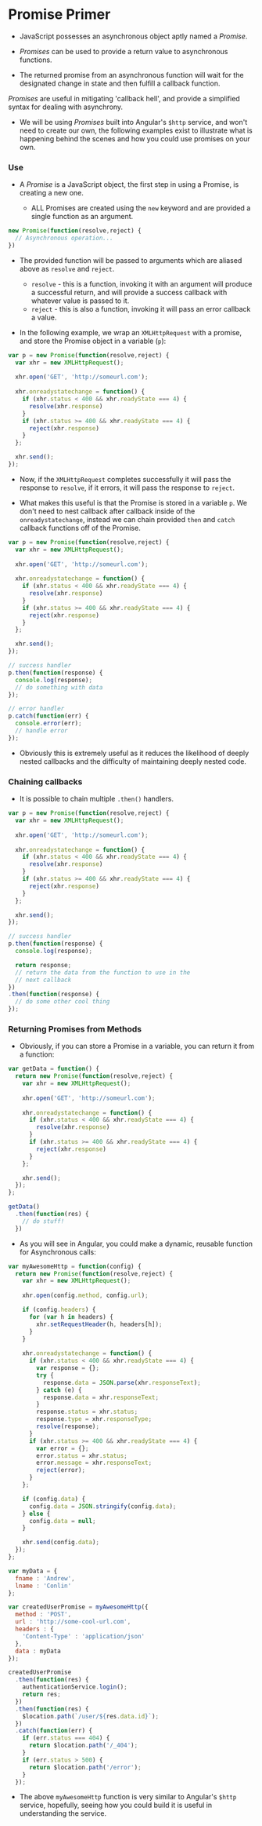 # Promise Primer
* JavaScript possesses an asynchronous object aptly named a *Promise*.
  
* *Promises* can be used to provide a return value to asynchronous functions.
  
* The returned promise from an asynchronous function will wait for the designated change in state and then fulfill a callback function.
  
*Promises* are useful in mitigating 'callback hell', and provide a simplified syntax for dealing with asynchrony.
  
* We will be using *Promises* built into Angular's `$http` service, and won't need to create our own, the following examples exist to illustrate what is happening behind the scenes and how you could use promises on your own.
  
### Use
* A *Promise* is a JavaScript object, the first step in using a Promise, is creating a new one.
  
  * ALL Promises are created using the `new` keyword and are provided a single function as an argument.
  
```js
new Promise(function(resolve,reject) {
  // Asynchronous operation...
})
```
  
* The provided function will be passed to arguments which are aliased above as `resolve` and `reject`.
  
  * `resolve` - this is a function, invoking it with an argument will produce a successful return, and will provide a success callback with whatever value is passed to it.  
  * `reject` - this is also a function, invoking it will pass an error callback a value.
  
* In the following example, we wrap an `XMLHttpRequest` with a promise, and store the Promise object in a variable (`p`):
  
```js
var p = new Promise(function(resolve,reject) {
  var xhr = new XMLHttpRequest();
  
  xhr.open('GET', 'http://someurl.com');
  
  xhr.onreadystatechange = function() {
    if (xhr.status < 400 && xhr.readyState === 4) {
      resolve(xhr.response)
    }
    if (xhr.status >= 400 && xhr.readyState === 4) {
      reject(xhr.response)
    }
  };

  xhr.send();
});
```
  
* Now, if the `XMLHttpRequest` completes successfully it will pass the response to `resolve`, if it errors, it will pass the response to `reject`.
  
* What makes this useful is that the Promise is stored in a variable `p`. We don't need to nest callback after callback inside of the `onreadystatechange`, instead we can chain provided `then` and `catch` callback functions off of the Promise.
  
```js
var p = new Promise(function(resolve,reject) {
  var xhr = new XMLHttpRequest();
  
  xhr.open('GET', 'http://someurl.com');
  
  xhr.onreadystatechange = function() {
    if (xhr.status < 400 && xhr.readyState === 4) {
      resolve(xhr.response)
    }
    if (xhr.status >= 400 && xhr.readyState === 4) {
      reject(xhr.response)
    }
  };

  xhr.send();
});

// success handler
p.then(function(response) {
  console.log(response);
  // do something with data
});

// error handler
p.catch(function(err) {
  console.error(err);
  // handle error
});
```
  
* Obviously this is extremely useful as it reduces the likelihood of deeply nested callbacks and the difficulty of maintaining deeply nested code.
  
### Chaining callbacks
* It is possible to chain multiple `.then()` handlers.
  
```js
var p = new Promise(function(resolve,reject) {
  var xhr = new XMLHttpRequest();
  
  xhr.open('GET', 'http://someurl.com');
  
  xhr.onreadystatechange = function() {
    if (xhr.status < 400 && xhr.readyState === 4) {
      resolve(xhr.response)
    }
    if (xhr.status >= 400 && xhr.readyState === 4) {
      reject(xhr.response)
    }
  };

  xhr.send();
});

// success handler
p.then(function(response) {
  console.log(response);

  return response; 
  // return the data from the function to use in the 
  // next callback
})
.then(function(response) {
  // do some other cool thing
});
```
  
### Returning Promises from Methods
* Obviously, if you can store a Promise in a variable, you can return it from a function:
  
```js
var getData = function() {
  return new Promise(function(resolve,reject) {
    var xhr = new XMLHttpRequest();
    
    xhr.open('GET', 'http://someurl.com');
    
    xhr.onreadystatechange = function() {
      if (xhr.status < 400 && xhr.readyState === 4) {
        resolve(xhr.response)
      }
      if (xhr.status >= 400 && xhr.readyState === 4) {
        reject(xhr.response)
      }
    };

    xhr.send();
  });
};

getData()
  .then(function(res) {
    // do stuff!
  })
```
  
* As you will see in Angular, you could make a dynamic, reusable function for Asynchronous calls:
  
```js
var myAwesomeHttp = function(config) {
  return new Promise(function(resolve,reject) {
    var xhr = new XMLHttpRequest();
    
    xhr.open(config.method, config.url);

    if (config.headers) {
      for (var h in headers) {
        xhr.setRequestHeader(h, headers[h]);
      }
    }
    
    xhr.onreadystatechange = function() {
      if (xhr.status < 400 && xhr.readyState === 4) {
        var response = {};
        try {
          response.data = JSON.parse(xhr.responseText);
        } catch (e) {
          response.data = xhr.responseText;
        }
        response.status = xhr.status;
        response.type = xhr.responseType;
        resolve(response);
      }
      if (xhr.status >= 400 && xhr.readyState === 4) {
        var error = {};
        error.status = xhr.status;
        error.message = xhr.responseText;
        reject(error);
      }
    };

    if (config.data) {
      config.data = JSON.stringify(config.data);
    } else {
      config.data = null;
    }

    xhr.send(config.data);
  });
};

var myData = {
  fname : 'Andrew',
  lname : 'Conlin'
};

var createdUserPromise = myAwesomeHttp({
  method : 'POST',
  url : 'http://some-cool-url.com',
  headers : {
    'Content-Type' : 'application/json'
  },
  data : myData
});

createdUserPromise
  .then(function(res) {
    authenticationService.login();
    return res;
  })
  .then(function(res) {
    $location.path(`/user/${res.data.id}`);
  })
  .catch(function(err) {
    if (err.status === 404) {
      return $location.path('/_404');
    }
    if (err.status > 500) {
      return $location.path('/error');
    }
  });
```
  
* The above `myAwesomeHttp` function is very similar to Angular's `$http` service, hopefully, seeing how you could build it is useful in understanding the service.